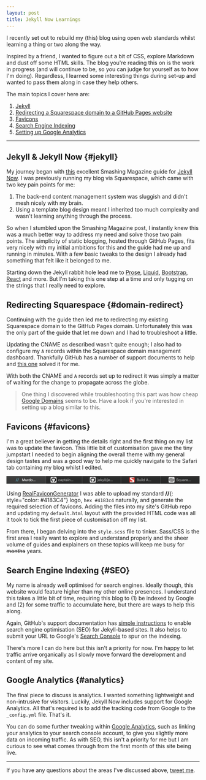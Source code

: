 ```yaml
---
layout: post
title: Jekyll Now Learnings
---
```


I recently set out to rebuild my (this) blog using open web standards whilst learning a thing or two along the way. 

Inspired by a friend, I wanted to figure out a bit of CSS, explore Markdown and dust off some HTML skills. The blog you're reading this on is the work in progress (and will continue to be, so you can judge for yourself as to how I'm doing). Regardless, I learned some interesting things during set-up and wanted to pass them along in case they help others. 

The main topics I cover here are:

1. [Jekyll](#jekyll)
2. [Redirecting a Squarespace domain to a GitHub Pages website](#domain-redirect)
3. [Favicons](#favicons)
4. [Search Engine Indexing](#SEO)
5. [Setting up Google Analytics](#analytics)

---

## Jekyll & Jekyll Now {#jekyll}
My journey began with [this](http://smashingmagazine.com/2014/08/build-blog-jekyll-github-pages/) excellent Smashing Magazine guide for [Jekyll Now](https://github.com/barryclark/jekyll-now). I was previously running my blog via Squarespace, which came with two key pain points for me:

1. The back-end content management system was sluggish and didn't mesh nicely with my brain.
2. Using a template blog design meant I inherited too much complexity and wasn't learning anything through the process.

So when I stumbled upon the Smashing Magazine post, I instantly knew this was a much better way to address my need and solve those two pain points. The simplicity of static blogging, hosted through GitHub Pages, fits very nicely with my initial ambitions for this and the guide had me up and running in minutes. With a few basic tweaks to the design I already had something that felt like it belonged to me.

Starting down the Jekyll rabbit hole lead me to [Prose](http://prose.io), [Liquid](https://shopify.github.io/liquid/), [Bootstrap](https://getbootstrap.com), [React](https://reactjs.org) and more. But I'm taking this one step at a time and only tugging on the strings that I really need to explore.

## Redirecting Squarespace {#domain-redirect}
Continuing with the guide then led me to redirecting my existing Squarespace domain to the GitHub Pages domain. Unfortunately this was the only part of the guide that let me down and I had to troubleshoot a little.

Updating the CNAME as described wasn't quite enough; I also had to configure my `A` records within the Squarespace domain management dashboard. Thankfully GitHub has a number of support documents to help and [this one](https://help.github.com/articles/troubleshooting-custom-domains/#dns-record-doesnt-point-to-githubs-server) solved it for me.

With both the CNAME and `A` records set up to redirect it was simply a matter of waiting for the change to propagate across the globe.

>One thing I discovered while troubleshooting this part was how cheap [Google Domains](https://domains.google/) seems to be. Have a look if you're interested in setting up a blog similar to this.

## Favicons {#favicons}
I'm a great believer in getting the details right and the first thing on my list was to update the favicon. This little bit of customisation gave me the tiny jumpstart I needed to begin aligning the overall theme with my general design tastes and was a good way to help me quickly navigate to the Safari tab containing my blog whilst I edited.

![Safari Tabs](/images/safari-tabs.png)

Using [RealFaviconGenerator](https://realfavicongenerator.net) I was able to upload my standard **//**{: style="color: #4183C4"} logo, `hex #4183c4` naturally, and generate the required selection of favicons. Adding the files into my site's GitHub repo and updating my `default.html` layout with the provided HTML code was all it took to tick the first piece of customisation off my list.

From there, I began delving into the `style.scss` file to tinker. Sass/CSS is the first area I really want to explore and understand properly and the sheer volume of guides and explainers on these topics will keep me busy for ~~months~~ years.

## Search Engine Indexing {#SEO}
My name is already well optimised for search engines. Ideally though, this website would feature higher than my other online presences. I understand this takes a little bit of time, requiring this blog to (1) be indexed by Google and (2) for some traffic to accumulate here, but there are ways to help this along. 

Again, GitHub's support documentation has [simple instructions](https://help.github.com/articles/search-engine-optimization-for-github-pages/) to enable search engine optimisation (SEO) for Jekyll-based sites. It also helps to submit your URL to Google's [Search Console](https://www.google.com/webmasters/tools/home) to spur on the indexing.

There's more I can do here but this isn't a priority for now. I'm happy to let traffic arrive organically as I slowly move forward the development and content of my site.

## Google Analytics {#analytics}
The final piece to discuss is analytics. I wanted something lightweight and non-intrusive for visitors. Luckily, Jekyll Now includes support for Google Analytics. All that's required is to add the tracking code from Google to the `_config.yml` file. That's it. 

You can do some further tweaking within [Google Analytics](https://analytics.google.com/), such as linking your analytics to your search console account, to give you slightly more data on incoming traffic. As with SEO, this isn't a priority for me but I am curious to see what comes through from the first month of this site being live.

---

If you have any questions about the areas I've discussed above, [tweet me](https://twitter.com/murdo_).
